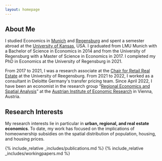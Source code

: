 ```yaml
---
layout: homepage
---
```


## About Me

I studied Economics in [Munich](https://www.econ.lmu.de/de/index.html) and [Regensburg](https://www.uni-regensburg.de/wirtschaftswissenschaften/vwl/startseite/index.html) and spent a semester abroad at the [University of Kansas](https://ku.edu/), USA. I graduated from LMU Munich with a Bachelor of Science in Economics in 2014 and from the University of Regensburg with a Master of Science in Economics in 2017. I completed my PhD in Economics at the University of Regensburg in 2021.

From 2017 to 2021, I was a research associate at the [Chair for Retail Real Estate](https://www.uni-regensburg.de/business-economics-and-management-information-systems/real-estate-dascher/homepage/index.html) at the University of Reegensburg. From 2021 to 2022, I worked as a consultant in Deloitte Germany's transfer pricing team. Since April 2022, I have been an economist in the research group “[Regional Economics and Spatial Analysis](https://www.wifo.ac.at/jart/prj3/wifo/main.jart?rel=en&content-id=1354870251053)” at the [Austrian Institute of Economic Research](https://www.wifo.ac.at) in Vienna, Austria.

## Research Interests

My research interests lie in particular in **urban, regional, and real estate economics**. To date, my work has focused on the implications of homeownership subsidies on the spatial distribution of population, housing, and housing prices.


{% include_relative _includes/publications.md %}
{% include_relative _includes/workingpapers.md %}

